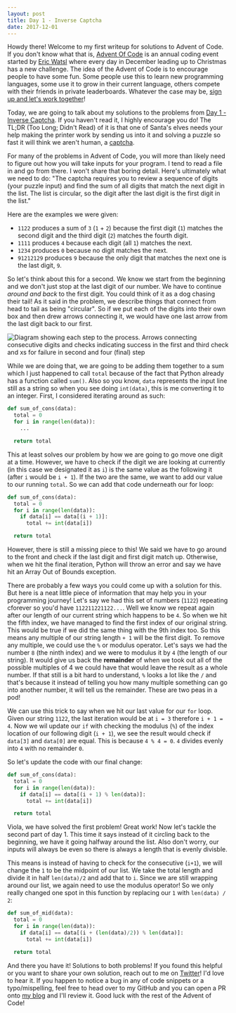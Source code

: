 ```yaml
---
layout: post
title: Day 1 - Inverse Captcha
date: 2017-12-01
---
```


Howdy there! Welcome to my first writeup for solutions to Advent of Code. If you don't know what that is, [Advent Of Code](http://adventofcode.com) is an annual coding event started by [Eric Watsl](https://twitter.com/ericwastl) where every day in December leading up to Christmas has a new challenge. The idea of the Advent of Code is to encourage people to have some fun. Some people use this to learn new programming languages, some use it to grow in their current language, others compete with their friends in private leaderboards. Whatever the case may be, [sign up and let's work together](http://adventofcode.com/2017/auth/login)!

Today, we are going to talk about my solutions to the problems from [Day 1 - Inverse Captcha](https://adventofcode.com/2017/day/1). If you haven't read it, I highly encourage you do! The TL;DR (Too Long; Didn't Read) of it is that one of Santa's elves needs your help making the printer work by sending us into it and solving a puzzle so fast it will think we aren't human, a [captcha](https://en.wikipedia.org/wiki/CAPTCHA).

For many of the problems in Advent of Code, you will more than likely need to figure out how you will take inputs for your program. I tend to read a file in and go from there. I won't share that boring detail. Here's ultimately what we need to do: "The captcha requires you to review a sequence of digits (your puzzle input) and find the sum of all digits that match the next digit in the list. The list is circular, so the digit after the last digit is the first digit in the list."

Here are the examples we were given:
- `1122` produces a sum of `3` (`1` + `2`) because the first digit (`1`) matches the second digit and the third digit (`2`) matches the fourth digit.
- `1111` produces `4` because each digit (all `1`) matches the next.
- `1234` produces `0` because no digit matches the next.
- `91212129` produces `9` because the only digit that matches the next one is the last digit, `9`.

So let's think about this for a second. We know we start from the beginning and we don't just stop at the last digit of our number. We have to continue *around and back* to the first digit. You could think of it as a dog chasing their tail! As it said in the problem, we describe things that connect from head to tail as being "circular". So if we put each of the digits into their own box and then drew arrows connecting it, we would have one last arrow from the last digit back to our first.

<img src='{{ site.baseurl}}/assets/img/process.png' asset="@magick:2x" alt="Diagram showing each step to the process. Arrows connecting consecutive digits and checks indicating success in the first and third check and xs for failure in second and four (final) step">

While we are doing that, we are going to be adding them together to a sum which I just happened to call `total` because of the fact that Python already has a function called `sum()`. Also so you know, `data` represents the input line still as a string so when you see doing `int(data)`, this is me converting it to an integer. First, I considered iterating around as such:

```python
def sum_of_cons(data):
  total = 0
  for i in range(len(data)):
    ...

  return total
```

This at least solves our problem by how we are going to go move one digit at a time. However, we have to check if the digit we are looking at currently (in this case we designated it as `i`) is the same value as the following it (after `i` would be `i + 1`). If the two are the same, we want to add our value to our running `total`. So we can add that code underneath our for loop:

```python
def sum_of_cons(data):
  total = 0
  for i in range(len(data)):
    if data[i] == data[(i + 1)]:
      total += int(data[i])

  return total
```

However, there is still a missing piece to this! We said we have to go around to the front and check if the last digit and first digit match up. Otherwise, when we hit the final iteration, Python will throw an error and say we have hit an Array Out of Bounds exception.

There are probably a few ways you could come up with a solution for this. But here is a neat little piece of information that may help you in your programming journey! Let's say we had this set of numbers (`1122`) repeating cforever so you'd have `112211221122...`. Well we know we repeat again after our length of our current string which happens to be `4`. So when we hit the fifth index, we have managed to find the first index of our original string. This would be true if we did the same thing with the 9th index too. So this means any multiple of our string length `+ 1` will be the first digit. To remove any multiple, we could use the `%` or modulus operator. Let's says we had the number `8` (the ninth index) and we were to modulus it by `4`  (the length of our string). It would give us back the **remainder** of when we took out all of the possible multiples of 4 we could have that would leave the result as a whole number. If that still is a bit hard to understand, `%` looks a lot like the `/` and that's because it instead of telling you how many multiple something can go into another number, it will tell us the remainder. These are two peas in a pod!

We can use this trick to say when we hit our last value for our `for` loop. Given our string `1122`, the last iteration would be at `i = 3` therefore `i + 1 = 4`. Now we wil update our `if` with checking the modulus (`%`) of the index location of our following digit (`i + 1`), we see the result would check if `data[3]` and `data[0]` are equal. This is because `4 % 4 = 0`. `4` divides evenly into `4` with no remainder `0`.

So let's update the code with our final change:

```python
def sum_of_cons(data):
  total = 0
  for i in range(len(data)):
    if data[i] == data[(i + 1) % len(data)]:
      total += int(data[i])

  return total
```

Viola, we have solved the first problem! Great work! Now let's tackle the second part of day 1. This time it says instead of it circling back to the beginning, we have it going halfway around the list. Also don't worry, our inputs will always be even so there is always a length that is evenly divisble.

This means is instead of having to check for the consecutive (`i+1`), we will change the `1` to be the midpoint of our list. We take the total length and divide it in half `len(data)/2` and add that to `i`. Since we are still wrapping around our list, we again need to use the modulus operator! So we only really changed one spot in this function by replacing our `1` with `len(data) / 2`:

```python
def sum_of_mid(data):
  total = 0
  for i in range(len(data)):
    if data[i] == data[(i + (len(data)/2)) % len(data)]:
      total += int(data[i])

  return total
```

And there you have it! Solutions to both problems! If you found this helpful or you want to share your own solution, reach out to me on [Twitter](https://twitter.com/maxcell)! I'd love to hear it. If you happen to notice a bug in any of code snippets or a typo/mispelling, feel free to head over to my GitHub and you can open a PR onto [my blog](https://github.com/maxcell/blog) and I'll review it. Good luck with the rest of the Advent of Code!
